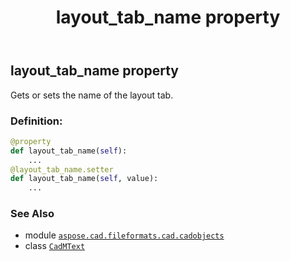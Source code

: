 ﻿---
title: layout_tab_name property
second_title: Aspose.CAD for Python via .NET API References
description: 
type: docs
weight: 720
url: /python-net/aspose.cad.fileformats.cad.cadobjects/cadmtext/layout_tab_name/
is_root: false
---

## layout_tab_name property


Gets or sets the name of the layout tab.
### Definition:
```python
@property
def layout_tab_name(self):
    ...
@layout_tab_name.setter
def layout_tab_name(self, value):
    ...
```

### See Also
* module [`aspose.cad.fileformats.cad.cadobjects`](../../)
* class [`CadMText`](/cad/python-net/aspose.cad.fileformats.cad.cadobjects/cadmtext)
